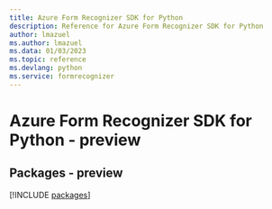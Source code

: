 ```yaml
---
title: Azure Form Recognizer SDK for Python
description: Reference for Azure Form Recognizer SDK for Python
author: lmazuel
ms.author: lmazuel
ms.data: 01/03/2023
ms.topic: reference
ms.devlang: python
ms.service: formrecognizer
---
```

# Azure Form Recognizer SDK for Python - preview
## Packages - preview
[!INCLUDE [packages](form-recognizer-index.md)]